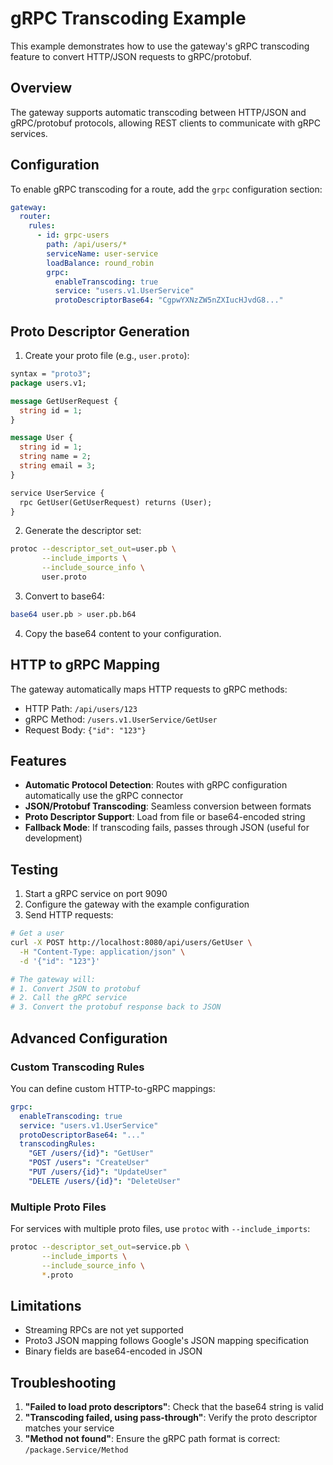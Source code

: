 # gRPC Transcoding Example

This example demonstrates how to use the gateway's gRPC transcoding feature to convert HTTP/JSON requests to gRPC/protobuf.

## Overview

The gateway supports automatic transcoding between HTTP/JSON and gRPC/protobuf protocols, allowing REST clients to communicate with gRPC services.

## Configuration

To enable gRPC transcoding for a route, add the `grpc` configuration section:

```yaml
gateway:
  router:
    rules:
      - id: grpc-users
        path: /api/users/*
        serviceName: user-service
        loadBalance: round_robin
        grpc:
          enableTranscoding: true
          service: "users.v1.UserService"
          protoDescriptorBase64: "CgpwYXNzZW5nZXIucHJvdG8..."
```

## Proto Descriptor Generation

1. Create your proto file (e.g., `user.proto`):
```proto
syntax = "proto3";
package users.v1;

message GetUserRequest {
  string id = 1;
}

message User {
  string id = 1;
  string name = 2;
  string email = 3;
}

service UserService {
  rpc GetUser(GetUserRequest) returns (User);
}
```

2. Generate the descriptor set:
```bash
protoc --descriptor_set_out=user.pb \
       --include_imports \
       --include_source_info \
       user.proto
```

3. Convert to base64:
```bash
base64 user.pb > user.pb.b64
```

4. Copy the base64 content to your configuration.

## HTTP to gRPC Mapping

The gateway automatically maps HTTP requests to gRPC methods:

- HTTP Path: `/api/users/123`
- gRPC Method: `/users.v1.UserService/GetUser`
- Request Body: `{"id": "123"}`

## Features

- **Automatic Protocol Detection**: Routes with gRPC configuration automatically use the gRPC connector
- **JSON/Protobuf Transcoding**: Seamless conversion between formats
- **Proto Descriptor Support**: Load from file or base64-encoded string
- **Fallback Mode**: If transcoding fails, passes through JSON (useful for development)

## Testing

1. Start a gRPC service on port 9090
2. Configure the gateway with the example configuration
3. Send HTTP requests:

```bash
# Get a user
curl -X POST http://localhost:8080/api/users/GetUser \
  -H "Content-Type: application/json" \
  -d '{"id": "123"}'

# The gateway will:
# 1. Convert JSON to protobuf
# 2. Call the gRPC service
# 3. Convert the protobuf response back to JSON
```

## Advanced Configuration

### Custom Transcoding Rules

You can define custom HTTP-to-gRPC mappings:

```yaml
grpc:
  enableTranscoding: true
  service: "users.v1.UserService"
  protoDescriptorBase64: "..."
  transcodingRules:
    "GET /users/{id}": "GetUser"
    "POST /users": "CreateUser"
    "PUT /users/{id}": "UpdateUser"
    "DELETE /users/{id}": "DeleteUser"
```

### Multiple Proto Files

For services with multiple proto files, use `protoc` with `--include_imports`:

```bash
protoc --descriptor_set_out=service.pb \
       --include_imports \
       --include_source_info \
       *.proto
```

## Limitations

- Streaming RPCs are not yet supported
- Proto3 JSON mapping follows Google's JSON mapping specification
- Binary fields are base64-encoded in JSON

## Troubleshooting

1. **"Failed to load proto descriptors"**: Check that the base64 string is valid
2. **"Transcoding failed, using pass-through"**: Verify the proto descriptor matches your service
3. **"Method not found"**: Ensure the gRPC path format is correct: `/package.Service/Method`